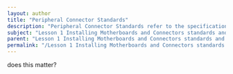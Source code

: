 ```yaml
---
layout: author
title: "Peripheral Connector Standards"
description: "Peripheral Connector Standards refer to the specifications and types of connectors used to interface peripheral devices with computers. These standards define the physical, electrical, and functional characteristics of connectors, ensuring compatibility and performance across devices. Common standards include USB, HDMI, SATA, and Thunderbolt, each serving specific purposes and catering to different types of peripherals such as storage devices, monitors, and input devices. Understanding these standards is essential for selecting the appropriate connectors, ensuring proper installation and functionality of hardware components in a computer system."
subject: "Lesson 1 Installing Motherboards and Connectors standards and specifications"
parent: "Lesson 1 Installing Motherboards and Connectors standards and specifications"
permalink: "/Lesson 1 Installing Motherboards and Connectors standards and specifications/Peripheral Connector Standards/"
---
```


does this matter?
